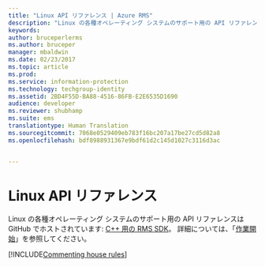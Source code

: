 ```yaml
---
title: "Linux API リファレンス | Azure RMS"
description: "Linux の各種オペレーティング システムのサポート用の API リファレンスは GitHub でホストされています。"
keywords: 
author: bruceperlerms
ms.author: bruceper
manager: mbaldwin
ms.date: 02/23/2017
ms.topic: article
ms.prod: 
ms.service: information-protection
ms.technology: techgroup-identity
ms.assetid: 2BD4F55D-BA88-4516-86FB-E2E6535D1690
audience: developer
ms.reviewer: shubhamp
ms.suite: ems
translationtype: Human Translation
ms.sourcegitcommit: 7068e0529409eb783f16bc207a17be27cd5d82a8
ms.openlocfilehash: bdf8988931367e9bdf61d2c145d1027c3116d3ac


---
```


# <a name="linux-api-reference"></a>Linux API リファレンス

Linux の各種オペレーティング システムのサポート用の API リファレンスは GitHub でホストされています: [C++ 用の RMS SDK](http://azuread.github.io/rms-sdk-for-cpp/annotated.html)。 詳細については、「[作業開始](get-started.md)」を参照してください。

[!INCLUDE[Commenting house rules](../includes/houserules.md)]


<!--HONumber=Jan17_HO1-->



